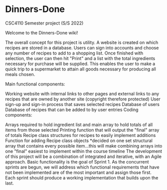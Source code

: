 # Dinners-Done
CSC4110 Semester project (S/S 2022)

Welcome to the Dinners-Done wiki!

The overall concept for this project is utility. A website is created on which recipes are stored in a database. Users can sign into accounts and choose any number of recipes to add to a shopping list. Once finished with selection, the user can then hit "Print" and a list with the total ingredients necessary for purchase will be supplied. This enables the user to make a quick trip to a supermarket to attain all goods necessary for producing all meals chosen.

Main functional components:

Working website with internal links to other pages and external links to any recipes that are owned by another site (copyright therefore protected)
User sign-up and sign-in process that saves selected recipes
Database of users
Database of recipes that can be added to by user entries
Coding components:

Arrays required to hold ingredient list and main array to hold totals of all items from those selected
Printing function that will output the "final" array of totals
Recipe class structures for recipes to easily implement additions
Function for adding Recipe class objects *decided on one set structural array that contains every possible item...this will make combining arrays into one "final" easiest to implement within the course timeline
The development of this project will be a combination of integrated and iterative, with an Agile approach. Basic functionality is the goal of Sprint 1. As the concurrent sprints are begun, we will address which functional requirements that have not been implemented are of the most important and assign those first. Each sprint should produce a working implementation that builds upon the last.
